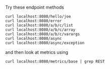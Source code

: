 Try these endpoint methods
```
curl localhost:8080/hello/joe
curl localhost:8080/error
curl localhost:8080/a/b/c/list
curl localhost:8080/a/b/c/array
curl localhost:8080/a/b/c/varargs
curl localhost:8080/async
curl localhost:8080/async/exception
```                           

and then look at metrics using
```
curl localhost:8080/metrics/base | grep REST
```